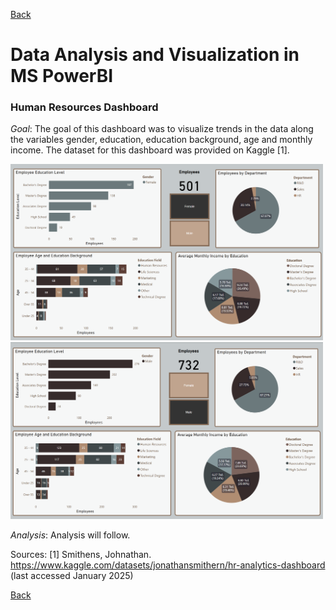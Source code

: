 [Back](https://ycvogt.github.io/my_portfolio/)

# Data Analysis and Visualization in MS PowerBI

### Human Resources Dashboard

*Goal*: The goal of this dashboard was to visualize trends in the data along
the variables gender, education, education background, age and monthly income. The dataset for this dashboard was provided on Kaggle [1]. 

<img src="images/PowerBI/Dashboard1.PNG" width="500" class="center"/>

<img src="images/PowerBI/Dashboard2.PNG" width="500" class="center"/>

*Analysis*: Analysis will follow.


Sources:
[1] Smithens, Johnathan. https://www.kaggle.com/datasets/jonathansmithern/hr-analytics-dashboard (last accessed January 2025)

[Back](https://ycvogt.github.io/my_portfolio/)
